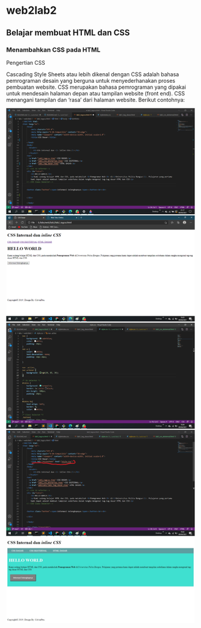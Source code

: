 # web2lab2
## Belajar membuat HTML dan CSS

### Menambahkan CSS pada HTML
<p>Pengertian CSS</p>
Cascading Style Sheets atau lebih dikenal dengan CSS adalah bahasa pemrograman desain yang berguna untuk menyederhanakan proses pembuatan website. CSS merupakan bahasa pemrograman yang dipakai untuk mendesain halaman depan atau tampilan website (front end). CSS menangani tampilan dan ‘rasa’ dari halaman website.
Berikut contohnya:

![Gambar](screenshot/satu.png)
![Gambar](screenshot/dua.PNG)
![Gambar](screenshot/tiga.PNG)
![Gambar](screenshot/44.png)
![Gambar](screenshot/5.jpeg)